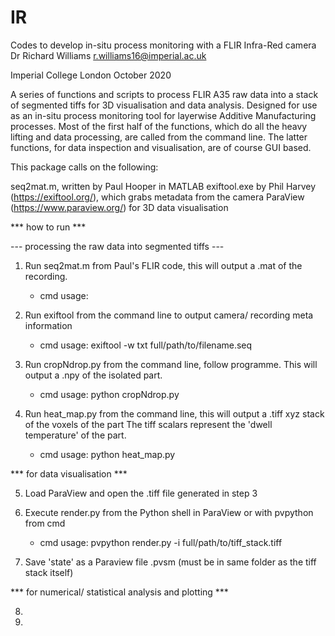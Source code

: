 # IR
Codes to develop in-situ process monitoring with a FLIR Infra-Red camera
Dr Richard Williams
r.williams16@imperial.ac.uk

Imperial College London
October 2020

A series of functions and scripts to process FLIR A35 raw data into a stack of segmented tiffs for 3D visualisation and data analysis. Designed for use as an in-situ process monitoring tool for layerwise Additive Manufacturing processes. Most of the first half of the functions, which do all the heavy lifting and data processing, are called from the command line. The latter functions, for data inspection and visualisation, are of course GUI based. 

This package calls on the following:

seq2mat.m, written by Paul Hooper in MATLAB
exiftool.exe by Phil Harvey (https://exiftool.org/), which grabs metadata from the camera
ParaView (https://www.paraview.org/) for 3D data visualisation 

*** how to run *** 

--- processing the raw data into segmented tiffs ---

1. Run seq2mat.m from Paul's FLIR code, this will output a .mat of the recording.
	- cmd usage: 	

2. Run exiftool from the command line to output camera/ recording meta information
	- cmd usage: exiftool -w txt full/path/to/filename.seq

3. Run cropNdrop.py from the command line, follow programme. This will output a .npy of the isolated part.
	- cmd usage: python cropNdrop.py 

4. Run heat_map.py from the command line, this will output a .tiff xyz stack of the voxels of the part
	The tiff scalars represent the 'dwell temperature' of the part.
	- cmd usage: python heat_map.py 

*** for data visualisation ***

5. Load ParaView and open the .tiff file generated in step 3

6. Execute render.py from the Python shell in ParaView or with pvpython from cmd
	- cmd usage: pvpython render.py -i full/path/to/tiff_stack.tiff 

7. Save 'state' as a Paraview file .pvsm (must be in same folder as the tiff stack itself)

*** for numerical/ statistical analysis and plotting ***

8. 

9.
